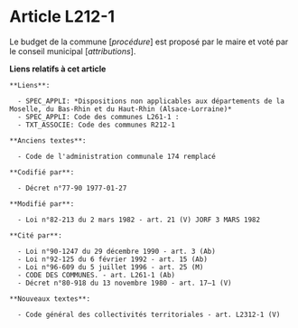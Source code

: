 # Article L212-1

Le budget de la commune [*procédure*] est proposé par le maire et voté par le conseil municipal [*attributions*].

**Liens relatifs à cet article**

	**Liens**:

	  - SPEC_APPLI: *Dispositions non applicables aux départements de la Moselle, du Bas-Rhin et du Haut-Rhin (Alsace-Lorraine)*
	  - SPEC_APPLI: Code des communes L261-1 :
	  - TXT_ASSOCIE: Code des communes R212-1

	**Anciens textes**:

	  - Code de l'administration communale 174 remplacé

	**Codifié par**:

	  - Décret n°77-90 1977-01-27

	**Modifié par**:

	  - Loi n°82-213 du 2 mars 1982 - art. 21 (V) JORF 3 MARS 1982

	**Cité par**:

	  - Loi n°90-1247 du 29 décembre 1990 - art. 3 (Ab)
	  - Loi n°92-125 du 6 février 1992 - art. 15 (Ab)
	  - Loi n°96-609 du 5 juillet 1996 - art. 25 (M)
	  - CODE DES COMMUNES. - art. L261-1 (Ab)
	  - Décret n°80-918 du 13 novembre 1980 - art. 17–1 (V)

	**Nouveaux textes**:

	  - Code général des collectivités territoriales - art. L2312-1 (V)
